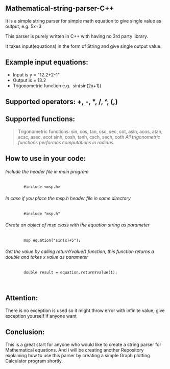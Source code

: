 ## Mathematical-string-parser-C++
It is a simple string parser for simple math equation to give single value as output, e.g. 5x+3

This parser is purely written in C++ with having no 3rd party library. 

It takes input(equations) in the form of String and give single output value. 

## Example input equations:
* Input is y = "12.2+2-1"
* Output is = 13.2
* Trigonometric function e.g.  sin(sin(2x+1))
         
## Supported operators: +, -, *, /, ^, (,) 

## Supported functions: 
> Trigonometric functions: sin, cos, tan, csc, sec, cot, asin, acos, atan, acsc, asec, acot sinh, cosh, tanh, csch, sech, coth
*All trigonometric functions performes computations in radians.*

## How to use in your code:
######      Include the header file in main program
            #include <msp.h> 
            
######      In case if you place the msp.h header file in same directory 
            #include "msp.h" 

######      Create an object of msp class with the equation string as parameter
            msp equation("sin(x)+5"); 

######      Get the value by calling returnYvalue() function, this function returns a double and takes x value as parameter
            double result = equation.returnYvalue(1); 
       
                     
## Attention:
There is no exception is used so it might throw error with infinite value, give exception yourself if anyone want 

## Conclusion: 
This is a great start for anyone who would like to create a string parser for Mathematical equations. And i will be creating another Repository explaining how to use this parser by creating a simple Graph plotting Calculator program shortly. 
           
